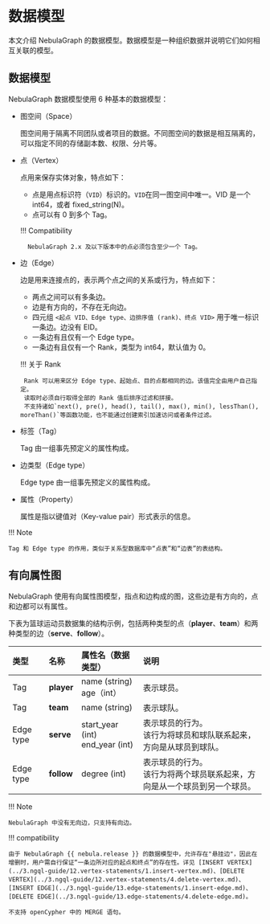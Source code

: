# 数据模型

本文介绍 NebulaGraph 的数据模型。数据模型是一种组织数据并说明它们如何相互关联的模型。

## 数据模型

NebulaGraph 数据模型使用 6 种基本的数据模型：

- 图空间（Space）

  图空间用于隔离不同团队或者项目的数据。不同图空间的数据是相互隔离的，可以指定不同的存储副本数、权限、分片等。

- 点（Vertex）

  点用来保存实体对象，特点如下：

  - 点是用点标识符（`VID`）标识的。`VID`在同一图空间中唯一。VID 是一个 int64，或者 fixed_string(N)。
  - 点可以有 0 到多个 Tag。
  
  !!! Compatibility

        NebulaGraph 2.x 及以下版本中的点必须包含至少一个 Tag。

- 边（Edge）

  边是用来连接点的，表示两个点之间的关系或行为，特点如下：
  
  - 两点之间可以有多条边。
  - 边是有方向的，不存在无向边。
  - 四元组 `<起点 VID、Edge type、边排序值 (rank)、终点 VID>` 用于唯一标识一条边。边没有 EID。
  - 一条边有且仅有一个 Edge type。
  - 一条边有且仅有一个 Rank，类型为 int64，默认值为 0。

  !!! 关于 Rank

       Rank 可以用来区分 Edge type、起始点、目的点都相同的边。该值完全由用户自己指定。       
       读取时必须自行取得全部的 Rank 值后排序过滤和拼接。       
       不支持诸如`next(), pre(), head(), tail(), max(), min(), lessThan(), moreThan()`等函数功能，也不能通过创建索引加速访问或者条件过滤。 

- 标签（Tag）

  Tag 由一组事先预定义的属性构成。

- 边类型（Edge type）

  Edge type 由一组事先预定义的属性构成。

- 属性（Property）

  属性是指以键值对（Key-value pair）形式表示的信息。

!!! Note

    Tag 和 Edge type 的作用，类似于关系型数据库中“点表”和“边表”的表结构。

## 有向属性图

NebulaGraph 使用有向属性图模型，指点和边构成的图，这些边是有方向的，点和边都可以有属性。

下表为篮球运动员数据集的结构示例，包括两种类型的点（**player**、**team**）和两种类型的边（**serve**、**follow**）。

| 类型 | 名称 | 属性名（数据类型） | 说明 |
| :--- | :--- | :---| :--- |
|Tag|  **player**      | name (string) <br>age（int）  | 表示球员。  |
|Tag|   **team** |  name (string) |  表示球队。 |
|Edge type|  **serve**  |  start_year (int) <br> end_year (int) | 表示球员的行为。<br>该行为将球员和球队联系起来，方向是从球员到球队。  |
|Edge type|  **follow**  | degree (int)  | 表示球员的行为。<br>该行为将两个球员联系起来，方向是从一个球员到另一个球员。  |

!!! Note

    NebulaGraph 中没有无向边，只支持有向边。

!!! compatibility
    
    由于 NebulaGraph {{ nebula.release }} 的数据模型中，允许存在"悬挂边"，因此在增删时，用户需自行保证“一条边所对应的起点和终点”的存在性。详见 [INSERT VERTEX](../3.ngql-guide/12.vertex-statements/1.insert-vertex.md)、[DELETE VERTEX](../3.ngql-guide/12.vertex-statements/4.delete-vertex.md)、[INSERT EDGE](../3.ngql-guide/13.edge-statements/1.insert-edge.md)、[DELETE EDGE](../3.ngql-guide/13.edge-statements/4.delete-edge.md)。

    不支持 openCypher 中的 MERGE 语句。
